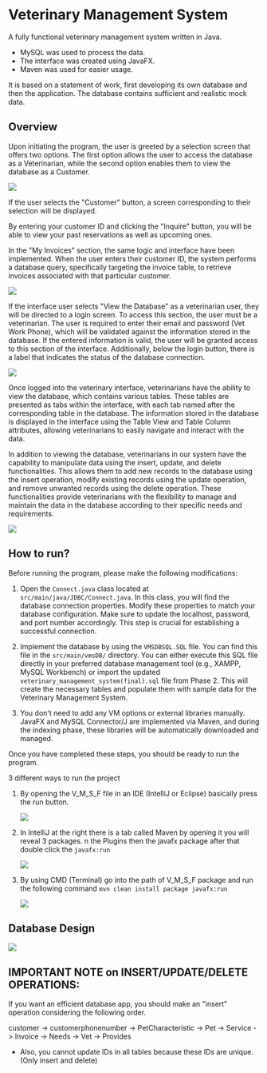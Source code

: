 # Veterinary Management System
A fully functional veterinary management system written in Java.
* MySQL was used to process the data.
* The interface was created using JavaFX.
* Maven was used for easier usage.

It is based on a statement of work, first developing its own database and then the application. The database contains sufficient and realistic mock data.

## Overview

Upon initiating the program, the user is greeted by a selection screen that offers two options. The first option allows the user to access the database as a Veterinarian, while the second option enables them to view the database as a Customer.

![](Images/img.png)

If the user selects the "Customer" button, a screen corresponding to their selection will be displayed.

By entering your customer ID and clicking the "Inquire" button, you will be able to view your past reservations as well as upcoming ones.

In the "My Invoices" section, the same logic and interface have been implemented. When the user enters their customer ID, the system performs a database query, specifically targeting the invoice table, to retrieve invoices associated with that particular customer.

![](Images/img_1.png)

If the interface user selects "View the Database" as a veterinarian user, they will be directed to a login screen. To access this section, the user must be a veterinarian. The user is required to enter their email and password (Vet Work Phone), which will be validated against the information stored in the database. If the entered information is valid, the user will be granted access to this section of the interface. Additionally, below the login button, there is a label that indicates the status of the database connection.

![](Images/img_2.png)

Once logged into the veterinary interface, veterinarians have the ability to view the database, which contains various tables. These tables are presented as tabs within the interface, with each tab named after the corresponding table in the database. The information stored in the database is displayed in the interface using the Table View and Table Column attributes, allowing veterinarians to easily navigate and interact with the data.

In addition to viewing the database, veterinarians in our system have the capability to manipulate data using the insert, update, and delete functionalities. This allows them to add new records to the database using the insert operation, modify existing records using the update operation, and remove unwanted records using the delete operation. These functionalities provide veterinarians with the flexibility to manage and maintain the data in the database according to their specific needs and requirements.

![](Images/img_3.png)

## How to run?

Before running the program, please make the following modifications:

1. Open the `Connect.java` class located at `src/main/java/JDBC/Connect.java`. In this class, you will find the database connection properties. Modify these properties to match your database configuration. Make sure to update the localhost, password, and port number accordingly. This step is crucial for establishing a successful connection.

2. Implement the database by using the `VMSDBSQL.SQL` file. You can find this file in the `src/main/vmsDB/` directory. You can either execute this SQL file directly in your preferred database management tool (e.g., XAMPP, MySQL Workbench) or import the updated `veterinary_management_system(final).sql` file from Phase 2. This will create the necessary tables and populate them with sample data for the Veterinary Management System.

3. You don't need to add any VM options or external libraries manually. JavaFX and MySQL Connector/J are implemented via Maven, and during the indexing phase, these libraries will be automatically downloaded and managed.

Once you have completed these steps, you should be ready to run the program.

 3 different ways to run the project

1. By opening the V_M_S_F file in an IDE (IntelliJ or Eclipse) basically press the run button.
   
   ![](Images/way-1.png)
   
2. In IntelliJ at the right there is a tab called Maven by opening it you will reveal 3 packages.
   n the Plugins then the javafx package after that double click the `javafx:run`
   
   ![](Images/way-2.png)
   
3. By using CMD (Terminal) go into the path of V_M_S_F package and run the following command
   ``mvn clean install package javafx:run``
   
   ![](Images/way-3.png)

## Database Design

![](Images/db.png)

## IMPORTANT NOTE on INSERT/UPDATE/DELETE OPERATIONS:

If you want an efficient database app, you should make an "insert" operation considering the following order.

customer -> customerphonenumber -> PetCharacteristic -> Pet ->  Service -> Invoice -> Needs -> Vet -> Provides

- Also, you cannot update IDs in all tables because these IDs are unique.(Only insert and delete)
